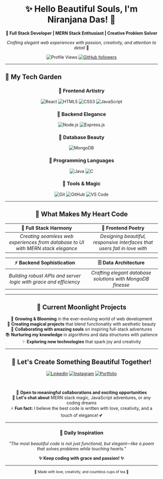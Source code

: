 <div align="center">
  
# ✨ Hello Beautiful Souls, I'm Niranjana Das! 💜

**💎 Full Stack Developer | MERN Stack Enthusiast | Creative Problem Solver**

*Crafting elegant web experiences with passion, creativity, and attention to detail* 🌸

![Profile Views](https://komarev.com/ghpvc/?username=NiranjanaDas&color=FF69B4&style=for-the-badge&label=Profile+Visits+💕)
[![GitHub followers](https://img.shields.io/github/followers/NiranjanaDas?style=for-the-badge&color=DA70D6&label=Lovely+Followers+🦋)](https://github.com/NiranjanaDas)

</div>

---

## 🌺 My Tech Garden

<div align="center">

### 🎨 Frontend Artistry
![React](https://img.shields.io/badge/React-FF69B4?style=for-the-badge&logo=react&logoColor=white&labelColor=FFB6C1)
![HTML5](https://img.shields.io/badge/HTML5-FF1493?style=for-the-badge&logo=html5&logoColor=white)
![CSS3](https://img.shields.io/badge/CSS3-DA70D6?style=for-the-badge&logo=css3&logoColor=white)
![JavaScript](https://img.shields.io/badge/JavaScript-FFD700?style=for-the-badge&logo=javascript&logoColor=black)

### 💎 Backend Elegance
![Node.js](https://img.shields.io/badge/Node.js-98FB98?style=for-the-badge&logo=node.js&logoColor=black)
![Express.js](https://img.shields.io/badge/Express.js-DDA0DD?style=for-the-badge&logo=express&logoColor=white)

### 🌸 Database Beauty
![MongoDB](https://img.shields.io/badge/MongoDB-FFB6C1?style=for-the-badge&logo=mongodb&logoColor=black)

### 🦋 Programming Languages
![Java](https://img.shields.io/badge/Java-F0E68C?style=for-the-badge&logo=java&logoColor=black)
![C](https://img.shields.io/badge/C-DEB887?style=for-the-badge&logo=c&logoColor=black)

### 🌟 Tools & Magic
![Git](https://img.shields.io/badge/Git-FFA07A?style=for-the-badge&logo=git&logoColor=white)
![GitHub](https://img.shields.io/badge/GitHub-D8BFD8?style=for-the-badge&logo=github&logoColor=black)
![VS Code](https://img.shields.io/badge/VS%20Code-E6E6FA?style=for-the-badge&logo=visual%20studio%20code&logoColor=purple)

</div>

---

<div align="center">

## 💖 What Makes My Heart Code

</div>

<div align="center">

| 🌸 **Full Stack Harmony** | 🎨 **Frontend Poetry** |
|:---:|:---:|
| *Creating seamless web experiences from database to UI with MERN stack elegance* | *Designing beautiful, responsive interfaces that users fall in love with* |

| ⚡ **Backend Sophistication** | 🗄️ **Data Architecture** |
|:---:|:---:|
| *Building robust APIs and server logic with grace and efficiency* | *Crafting elegant database solutions with MongoDB finesse* |

</div>

---

<div align="center">

## 🌙 Current Moonlight Projects

</div>

<div align="center">

🌱 **Growing & Blooming** in the ever-evolving world of web development  
💫 **Creating magical projects** that blend functionality with aesthetic beauty  
🤝 **Collaborating with amazing souls** on inspiring full-stack adventures  
📚 **Nurturing my knowledge** in algorithms and data structures with patience  
✨ **Exploring new technologies** that spark joy and creativity  

</div>

---

<div align="center">

## 💌 Let's Create Something Beautiful Together!

[![LinkedIn](https://img.shields.io/badge/LinkedIn-FF69B4?style=for-the-badge&logo=linkedin&logoColor=white&labelColor=FFB6C1)](https://linkedin.com/)
[![Instagram](https://img.shields.io/badge/Instagram-DA70D6?style=for-the-badge&logo=twitter&logoColor=white)](https://www.instagram.com/ni__ra__nja__na__?utm_source=ig_web_button_share_sheet&igsh=MWxkOHM5NnB3M2gzbw==)
[![Portfolio](https://img.shields.io/badge/Portfolio-FF1493?style=for-the-badge&logo=safari&logoColor=white)](https://nianjanadas.netlify.app/)

<br>

💼 **Open to meaningful collaborations and exciting opportunities**  
🤔 **Let's chat about** MERN stack magic, JavaScript adventures, or any coding dreams  
⚡ **Fun fact:** I believe the best code is written with love, creativity, and a touch of elegance! 💕

</div>

---

<div align="center">

### 🌸 Daily Inspiration

*"The most beautiful code is not just functional, but elegant—like a poem that solves problems while touching hearts."*

**✨ Keep coding with grace and passion! ✨**

---

<sub>💖 Made with love, creativity, and countless cups of tea 🍵</sub>

</div>
